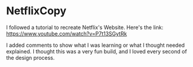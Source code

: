 # NetflixCopy
I followed a tutorial to recreate Netflix's Website. Here's the link: https://www.youtube.com/watch?v=P7t13SGytRk

I added comments to show what I was learning or what I thought needed explained. I thought this was a very fun build, and I loved every second of the design process. 
